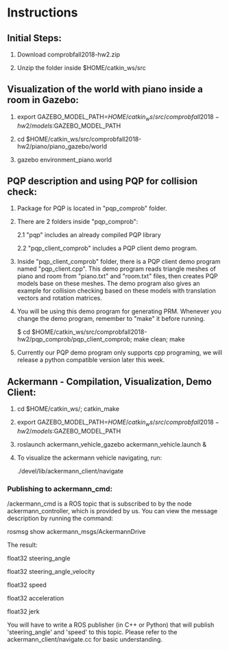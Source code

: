 # Instructions

## Initial Steps:

1. Download comprobfall2018-hw2.zip 

2. Unzip the folder inside $HOME/catkin_ws/src


## Visualization of the world with piano inside a room in Gazebo:

1. export GAZEBO_MODEL_PATH=$HOME/catkin_ws/src/comprobfall2018-hw2/models:$GAZEBO_MODEL_PATH

2. cd $HOME/catkin_ws/src/comprobfall2018-hw2/piano/piano_gazebo/world

3. gazebo environment_piano.world



## PQP description and using PQP for collision check:

1. Package for PQP is located in "pqp_comprob" folder. 

2. There are 2 folders inside "pqp_comprob": 

   2.1 "pqp" includes an already compiled PQP library

   2.2 "pqp_client_comprob" includes a PQP client demo program.

3. Inside "pqp_client_comprob" folder, there is a PQP client demo program named "pqp_client.cpp". 
This demo program reads triangle meshes of piano and room from "piano.txt" and "room.txt" files, 
then creates PQP models base on these meshes. 
The demo program also gives an example for collision checking based on these models with translation vectors and 
rotation matrices.

4. You will be using this demo program for generating PRM. Whenever you change the demo program, 
remember to "make" it before running.
   
   $ cd $HOME/catkin_ws/src/comprobfall2018-hw2/pqp_comprob/pqp_client_comprob; make clean; make

5. Currently our PQP demo program only supports cpp programing, we will release a python compatible version later this week.



## Ackermann - Compilation, Visualization, Demo Client:

1. cd $HOME/catkin_ws/; catkin_make

2. export GAZEBO_MODEL_PATH=$HOME/catkin_ws/src/comprobfall2018-hw2/models:$GAZEBO_MODEL_PATH

3. roslaunch ackermann_vehicle_gazebo ackermann_vehicle.launch &

4. To visualize the ackermann vehicle navigating, run:

   ./devel/lib/ackermann_client/navigate

### Publishing to ackermann_cmd:

/ackermann_cmd is a ROS topic that is subscribed to by the node ackermann_controller, which is provided by us. You can view the message description by running the command:

rosmsg show ackermann_msgs/AckermannDrive

The result:

float32 steering_angle

float32 steering_angle_velocity

float32 speed

float32 acceleration

float32 jerk

You will have to write a ROS publisher (in C++ or Python) that will
publish 'steering_angle' and 'speed' to this topic. Please refer to the ackermann_client/navigate.cc for basic understanding.

